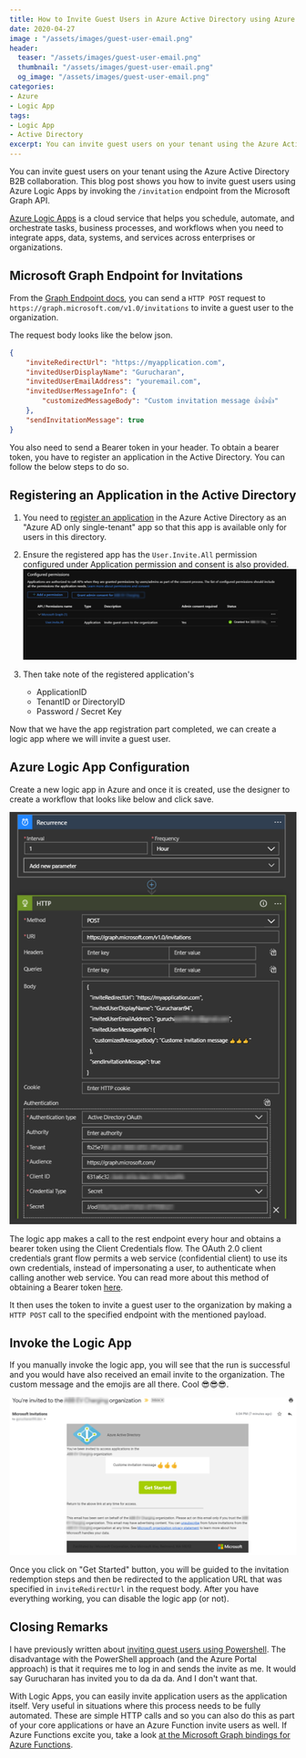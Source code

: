```yaml
---
title: How to Invite Guest Users in Azure Active Directory using Azure Logic Apps
date: 2020-04-27
image : "/assets/images/guest-user-email.png"
header:
  teaser: "/assets/images/guest-user-email.png"
  thumbnail: "/assets/images/guest-user-email.png"
  og_image: "/assets/images/guest-user-email.png"
categories:
- Azure
- Logic App
tags:
- Logic App
- Active Directory
excerpt: You can invite guest users on your tenant using the Azure Active Directory B2B collaboration. This blog post shows you how to invite guest users using Azure Logic Apps.
---
```


You can invite guest users on your tenant using the Azure Active Directory B2B collaboration. This blog post shows you how to invite guest users using Azure Logic Apps by invoking the `/invitation` endpoint from the Microsoft Graph API.

[Azure Logic Apps](https://docs.microsoft.com/en-us/azure/logic-apps/logic-apps-overview) is a cloud service that helps you schedule, automate, and orchestrate tasks, business processes, and workflows when you need to integrate apps, data, systems, and services across enterprises or organizations.

## Microsoft Graph Endpoint for Invitations

From the [Graph Endpoint docs](https://docs.microsoft.com/en-us/graph/api/invitation-post?view=graph-rest-1.0&tabs=http), you can send a `HTTP POST` request to `https://graph.microsoft.com/v1.0/invitations` to invite a guest user to the organization.

The request body looks like the below json.

```json
{
    "inviteRedirectUrl": "https://myapplication.com",
    "invitedUserDisplayName": "Gurucharan",
    "invitedUserEmailAddress": "youremail.com",
    "invitedUserMessageInfo": {
        "customizedMessageBody": "Custom invitation message 👍👍👍"
    },
    "sendInvitationMessage": true
}
```

You also need to send a Bearer token in your header. To obtain a bearer token, you have to register an application in the Active Directory. You can follow the below steps to do so.

## Registering an Application in the Active Directory

1. You need to [register an application](https://docs.microsoft.com/en-us/azure/active-directory/develop/howto-create-service-principal-portal) in the Azure Active Directory as an "Azure AD only single-tenant" app so that this app is available only for users in this directory.

2. Ensure the registered app has the `User.Invite.All` permission configured under Application permission and consent is also provided.
![Azure AD Permissions and Consent](/assets/images/guest-user-ad-permissions.png)

3. Then take note of the registered application's
   - ApplicationID
   - TenantID or DirectoryID
   - Password / Secret Key

Now that we have the app registration part completed, we can create a logic app where we will invite a guest user.

## Azure Logic App Configuration

Create a new logic app in Azure and once it is created, use the designer to create a workflow that looks like below and click save.

![Logic App to invite guest user](/assets/images/guest-user-logic-apps.png)

The logic app makes a call to the rest endpoint every hour and obtains a bearer token using the Client Credentials flow. The OAuth 2.0 client credentials grant flow permits a web service (confidential client) to use its own credentials, instead of impersonating a user, to authenticate when calling another web service. You can read more about this method of obtaining a Bearer token [here](https://docs.microsoft.com/en-us/azure/active-directory/develop/v2-oauth2-client-creds-grant-flow).

It then uses the token to invite a guest user to the organization by making a `HTTP POST` call to the specified endpoint with the mentioned payload.

## Invoke the Logic App

If you manually invoke the logic app, you will see that the run is successful and you would have also received an email invite to the organization. The custom message and the emojis are all there. Cool 😎😎😎.

![Guest Invitation Email](/assets/images/guest-user-email.png)

Once you click on "Get Started" button, you will be guided to the invitation redemption steps and then be redirected to the application URL that was specified in `inviteRedirectUrl` in the request body. After you have everything working, you can disable the logic app (or not).  

## Closing Remarks

I have previously written about [inviting guest users using Powershell](https://www.gurucharan.in/azure/powershell/how-to-invite-guest-users-to-azure-active-directory-with-powershell/). The disadvantage with the PowerShell approach (and the Azure Portal approach) is that it requires me to log in and sends the invite as me. It would say Gurucharan has invited you to da da da. And I don't want that.

With Logic Apps, you can easily invite application users as the application itself. Very useful in situations where this process needs to be fully automated. These are simple HTTP calls and so you can also do this as part of your core applications or have an Azure Function invite users as well. If Azure Functions excite you, take a look [at the Microsoft Graph bindings for Azure Functions](https://docs.microsoft.com/en-us/azure/azure-functions/functions-bindings-microsoft-graph).
